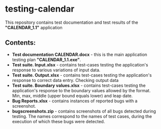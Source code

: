 # testing-calendar
This repository contains test documentation and test results of the **"CALENDAR_1.1"** application

## Contents:
- **Test documentation CALENDAR.docx** - this is the main application testing plan **"CALENDAR_1.1.exe"**.
- **Test suite. Input.xlsx** - contains test-cases testing the application's response to various variations of input data.
- **Test suite. Output.xlsx** - contains test-cases testing the application's response to correct data entry. Сhecking output data
- **Test suite. Boundary values.xlsx** - contains test-cases testing the application's response to the boundary values allowed by the format. Min, max, middle (upper bound equals lower) and leap date.
- **Bug Reports.xlsx** - contains instances of reported bugs with a screenshot.
- **bugscreenshots.zip** - contains screenshots of all bugs detected during testing. The names correspond to the names of test cases, during the execution of which these bugs were detected.

